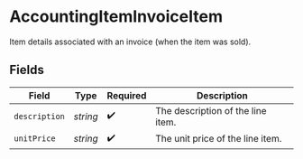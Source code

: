 # AccountingItemInvoiceItem

Item details associated with an invoice (when the item was sold).


## Fields

| Field                             | Type                              | Required                          | Description                       |
| --------------------------------- | --------------------------------- | --------------------------------- | --------------------------------- |
| `description`                     | *string*                          | :heavy_check_mark:                | The description of the line item. |
| `unitPrice`                       | *string*                          | :heavy_check_mark:                | The unit price of the line item.  |